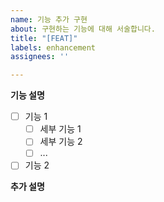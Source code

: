 ```yaml
---
name: 기능 추가 구현
about: 구현하는 기능에 대해 서술합니다.
title: "[FEAT]"
labels: enhancement
assignees: ''

---
```


**기능 설명**

- [ ] 기능 1
  - [ ] 세부 기능 1
  - [ ] 세부 기능 2
  - [ ] ...

- [ ] 기능 2
 
**추가 설명**

